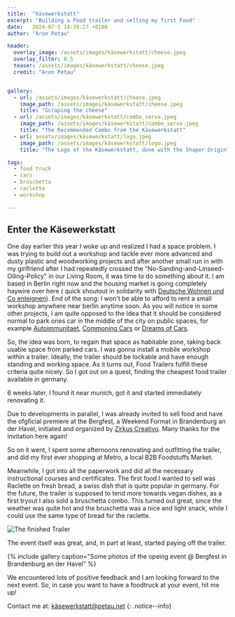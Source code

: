 ```yaml
---
title:  "Käsewerkstatt"
excerpt: "Building a Food trailer and selling my first Food"
date:   2024-07-5 14:39:27 +0100
author: "Aron Petau"

header:
  overlay_image: /assets/images/käsewerkstatt/cheese.jpeg
  overlay_filter: 0.5
  teaser: /assets/images/käsewerkstatt/cheese.jpeg
  credit: "Aron Petau"


gallery:
  - url: /assets/images/käsewerkstatt/cheese.jpeg
    image_path: /assets/images/käsewerkstatt/cheese.jpeg
    title: "Scraping the cheese"
  - url: /assets/images/käsewerkstatt/combo_serve.jpeg
    image_path: /assets/images/käsewerkstatt/combo_serve.jpeg
    title: "The Recommended Combo from the Käsewerkstatt"
  - url: assets/images/käsewerkstatt/logo.jpeg
    image_path: /assets/images/käsewerkstatt/logo.jpeg
    title: "The Logo of the Käsewerkstatt, done with the Shaper Origin"

tags:
  - food truck
  - cars
  - bruschetta
  - raclette
  - workshop

---
```

## Enter the Käsewerkstatt

One day earlier this year I woke up and realized I had a space problem.
I was trying to build out a workshop and tackle ever more advanced and dusty plastic and woodworking projects and after another small run in with my girlfriend after I had repeatedly crossed the "No-Sanding-and-Linseed-Oiling-Policy" in our Living Room, it was time to do something about it.
I am based in Berlin right now and the housing market is going completely haywire over here ( quick shoutout in solidarity with [Deutsche Wohnen und Co enteignen](https://dwenteignen.de/)).
End of the song: I won't be able to afford to rent a small workshop anywhere near berlin anytime soon. As you will notice in some other projects, I am quite opposed to the Idea that it should be considered normal to park ones car in the middle of the city on public spaces, for example [Autoimmunitaet](/autoimmunitaet), [Commoning Cars](/commoning-cars) or [Dreams of Cars](/dreams-of-cars).

So, the idea was born, to regain that space as habitable zone, taking back usable space from parked cars.
I was gonna install a mobile workshop within a trailer.
Ideally, the trailer should be lockable and have enough standing and working space.
As it turns out, Food Trailers fulfill these criteria quite nicely. So I got out on a quest, finding the cheapest food trailer available in germany.

6 weeks later, I found it near munich, got it and started immediately renovating it.

Due to developments in parallel, I was already invited to sell food and have the ofgficial premiere at the Bergfest, a Weekend Format in Brandenburg an der Havel, initiated and organized by [Zirkus Creativo](https://zirkus-creativo.de). Many thanks for the invitation here again!

So on it went, I spent some afternoons renovating and outfitting the trailer, and did my first ever shopping at Metro, a local B2B Foodstuffs Market.

Meanwhile, I got into all the paperwork and did all the necessary instructional courses and certificates.
The first food I wanted to sell was Raclette on fresh bread, a swiss dish that is quite popular in germany.
For the future, the trailer is supposed to tend more towards vegan dishes, as a first tryout I also sold a bruschetta combo. This turned out great, since the weather was quite hot and the bruschetta was a nice and light snack, while I could use the same type of bread for the raclette.

![The finished Trailer](/assets/images/käsewerkstatt/trailer.jpeg)

The event itself was great, and, in part at least, started paying off the trailer.

{% include gallery caption="Some photos of the opeing event @ Bergfest in Brandenburg an der Havel" %}

We encountered lots of positive feedback and I am looking forward to the next event. So, in case you want to have a foodtruck at your event, hit me up!

Contact me at: [käsewerkstatt@petau.net](mailto:käsewerkstatt@petau.net)
{: .notice--info}
